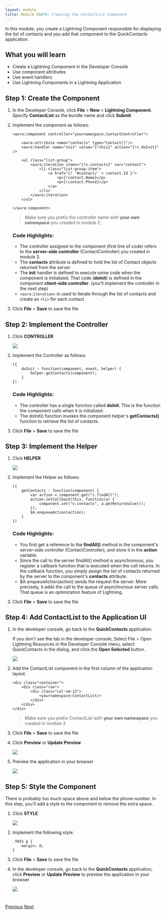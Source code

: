 ```yaml
---
layout: module
title: Module 5&#58; Creating the ContactList Component
---
```


In this module, you create a Lightning Component responsible for displaying the list of contacts and you add that component to the QuickContacts application.

## What you will learn
- Create a Lightning Component in the Developer Console
- Use component attributes
- Use event handlers
- Use Lightning Components in a Lightning Application


## Step 1: Create the Component

1. In the Developer Console, click **File** > **New** > **Lightning Component**. Specify **ContactList** as the bundle name and click **Submit**

2. Implement the component as follows:

    ```
    <aura:component controller="yournamespace.ContactController">

        <aura:attribute name="contacts" type="Contact[]"/>
        <aura:handler name="init" value="{!this}" action="{!c.doInit}" />

        <ul class="list-group">
            <aura:iteration items="{!v.contacts}" var="contact">
                <li class="list-group-item">
                    <a href="{! '#contact/' + contact.Id }">
                        <p>{!contact.Name}</p>
                        <p>{!contact.Phone}</p>
                    </a>
                </li>
            </aura:iteration>
        </ul>

    </aura:component>
    ```

    > Make sure you prefix the controller name with **your own namespace** you created in module 2.

    ### Code Highlights:
    - The controller assigned to the component (first line of code) refers to the **server-side controller** (ContactController) you created in module 3.
    - The **contacts** attribute is defined to hold the list of Contact objects returned from the server
    - The **init** handler is defined to execute some code when the component is initialized. That code (**doInit**) is defined in the component
**client-side controller**. (you'll implement the controller in the next step)
    - ```<aura:iteration>``` is used to iterate through the list of contacts and create an ```<li>``` for each contact


1. Click **File** > **Save** to save the file


## Step 2: Implement the Controller

1. Click **CONTROLLER**

    ![](images/component-controller.jpg)

1. Implement the Controller as follows:

    ```
    ({
        doInit : function(component, event, helper) {
            helper.getContacts(component);
        }
    })
    ```

    ### Code Highlights:
    - The controller has a single function called **doInit**. This is the function the component calls when it is initialized.
    - The doInit() function invokes the component helper's **getContacts()** function to retrieve the list of contacts.

1. Click **File** > **Save** to save the file


## Step 3: Implement the Helper

1. Click **HELPER**

    ![](images/component-helper.jpg)

1. Implement the Helper as follows:

    ```
    ({
        getContacts : function(component) {
            var action = component.get("c.findAll");
            action.setCallback(this, function(a) {
                component.set("v.contacts", a.getReturnValue());
            });
            $A.enqueueAction(action);
        }
    })
    ```

    ### Code Highlights:
    - You first get a reference to the **findAll()** method in the component's server-side controller (ContactController), and store it in the **action** variable.
    - Since the call to the server findAll() method is asynchronous, you register a callback function that is executed when the call returns. In the callback function, you simply assign the list of contacts returned by the server to the component's **contacts** attribute.
    - $A.enqueueAction(action) sends the request the server. More precisely, it adds the call to the queue of asynchronous server calls. That queue is an optimization feature of Lightning.

1. Click **File** > **Save** to save the file


## Step 4: Add ContactList to the Application UI

1. In the developer console, go back to the **QuickContacts** application.

    If you don't see the tab in the developer console, Select File > Open Lightning Resources in the Developer Console menu, select QuickContacts in the dialog, and click the **Open Selected** button.

    ![](images/lightning-resources.jpg)


1. Add the ContactList component in the first column of the application layout.

    ```
    <div class="container">
        <div class="row">
            <div class="col-sm-12">
                <yournamespace:ContactList/>
            </div>
        </div>
    </div>
    ```

    > Make sure you prefix ContactList with **your own namespace** you created in module 2.


1. Click **File** > **Save** to save the file

1. Click **Preview** or **Update Preview**

    ![](images/application-update-preview.jpg)

1. Preview the application in your browser

    ![](images/app-v2.png)


## Step 5: Style the Component

There is probably too much space above and below the phone number. In this step, you'll add a style to the component to remove the extra space.


1. Click **STYLE**

    ![](images/component-style.jpg)

1. Implement the following style:

    ```
    .THIS p {
        margin: 0;
    }
    ```

1. Click **File** > **Save** to save the file

1. In the developer console, go back to the **QuickContacts** application, click **Preview** or **Update Preview** to preview the application in your browser

    ![](images/app-v3.png)



<div class="row" style="margin-top:40px;">
<div class="col-sm-12">
<a href="create-lightning-application.html" class="btn btn-default"><i class="glyphicon glyphicon-chevron-left"></i> Previous</a>
<a href="create-searchbar-component.html" class="btn btn-default pull-right">Next <i class="glyphicon glyphicon-chevron-right"></i></a>
</div>
</div>
